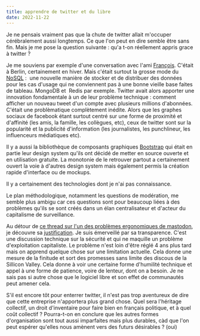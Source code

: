 ```yaml
---
title: apprendre de twitter et du libre
date: 2022-11-22
---
```


Je ne pensais vraiment pas que la chute de twitter allait m'occuper 
cérébralement aussi longtemps.
Ce que l'on peut en dire semble être sans fin.
Mais je me pose la question suivante : qu'a t-on réellement appris grace 
à twitter ?

Je me souviens par exemple d'une conversation avec l'ami [François][5].
C'était à Berlin, certainement en hiver.
Mais c'était surtout la grosse mode du [NoSQL][4] :  une nouvelle manière de 
stocker et de distribuer des données pour les cas d'usage qui ne 
conviennent pas à une bonne vieille base faites de tableau.
MongoDB et  Redis par exemple.
Twitter avait alors apporter une innovation fondamentale à un de leur 
problème technique : comment afficher un nouveau tweet d'un compte avec 
plusieurs millions d'abonnées.
C'était une problèmatique complètement inédite.
Alors que les graphes sociaux de facebook étant surtout centré sur une 
forme de proximité et d'affinité (les amis, la famille, les collègues, 
etc), ceux de twitter sont sur la popularité et la publicité 
d'information (les journalistes, les punchlineur, les influenceurs 
médiatiques etc).

Il y a aussi la bibliothèque de composants graphiques [Bootstrap][3] qui 
était en partie leur design system qu'ils ont décidé de metter en source 
ouverte et en utilisation gratuite.
La monotonie de le retrouver partout a certainement ouvert la voie à 
d'autres design system mais également permis la création rapide 
d'interface ou de mockups.

Il y a certainement des technologies dont je n'ai pas connaissance.

Le plan méthodologique, notamment les questions de modération, me semble 
plus ambigu car ces questions sont pour beaucoup liées à des problèmes 
qu'ils se sont créés dans un élan centralisateur et d'acteur du 
capitalisme de surveillance.

Au détour de [ce thread sur l'un des problèmes ergonomiques de 
mastodon][1], je découvre sa [justification][2].
Je suis émerveillé par sa transparence.
C'est une discussion technique sur la sécurité et qui ne maquille un 
problème d'exploitation capitaliste.
Le problème n'est loin d'être réglé 4 ans plus tard mais on apprend 
quelque chose sur une limitation actuelle.
Cela donne une mesure de la finitude et sort des promesses sans limite 
des discous de la Sillicon Valley.
Cela donne à voir une certaine forme d'humilité technique et appel à une 
forme de patience, voire de lenteur, dont on a besoin.
Je ne sais pas si autre chose que le logiciel libre et son effet de 
communautés peut amener cela.

S'il est encore tôt pour enterrer twitter, il n'est pas trop aventureux 
de dire que cette entreprise n'apportera plus grand chose.
Quel sera l'héritage collectif, un droit d'inventaire pour faire bien en 
français politique, et à quel coût collectif ?
Pourra-t-on en conclure que les autres formes d'organisation sont tout 
aussi imparfaites mais plus durables, càd que l'on peut espérer qu'elles 
nous amènent vers des futurs désirables ? (oui)


[1]: https://piaille.fr/@YVioujard/109388660628254724
[2]: https://github.com/mastodon/mastodon/issues/8301
[3]: https://getbootstrap.com/2.0.2/
[4]: https://web.archive.org/web/20180806003208/http://nosqltapes.com/
[5]: https://social.apreslanu.it/@znarf@mastodon.social

